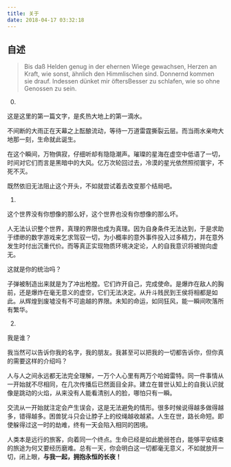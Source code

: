 ```yaml
---
title: 关于
date: 2018-04-17 03:32:18
---
```

<h2>自述</h2>

<blockquote cite="Friedrich Hölderlin 《Brot und Wein》" class="quote">
	Bis daß Helden genug in der ehernen Wiege gewachsen,
	Herzen an Kraft, wie sonst, ähnlich den Himmlischen sind. Donnernd kommen sie drauf.
	Indessen dünket mir öftersBesser zu schlafen, wie so ohne Genossen zu sein.
</blockquote>

0.

这是这里的第一篇文字，是炙热大地上的第一滴水。

不间断的大雨正在天幕之上酝酿流动，等待一万道雷霆撕裂云层。而当雨水亲吻大地那一刻，生命就此诞生。

在这个瞬间，万物俱寂，仔细听却有隐隐潮声。璀璨的星海在虚空中低语了一切，时间对它们而言是黑暗中的大风。亿万次轮回过去，冷漠的星光依然照彻寰宇，不死不灭。

既然依旧无法阻止这个开头，不如就尝试着去改变那个结局吧。

1.

这个世界没有你想像的那么好，这个世界也没有你想像的那么坏。

人无法认识整个世界，真理的界限也成为真理。因为自身条件无法达到，于是求助于缥缈的数字游戏来乞求驾驭一切，为小概率的意外事件投入过多精力，并在意外发生时付出沉重代价。而等真正实现物质环境决定论，人的自我意识将被抛向虚无。

这就是你的统治吗？

子弹被制造出来就是为了冲出枪膛。它们炸开自己，完成使命。是爆炸在敌人的胸前，还是爆炸在毫无意义的虚空，它们无法决定。从升斗贱民到王侯将相都是如此。从辉煌到废墟没有不可逾越的界限。未知的命运，如同狂风，能一瞬间吹落所有繁华。

2.

我是谁？

我当然可以告诉你我的名字，我的朋友。我甚至可以把我的一切都告诉你，但你真的需要这样的介绍吗？

人与人之间永远都无法完全理解，一万个人心里有两万个哈姆雷特。同一件事情从一开始就不尽相同，在几次传播后已然面目全非。建立在普世认知上的自我认识就像是跳动的火焰，从来没有人能看清别人的脸，哪怕只有一瞬。

交流从一开始就注定会产生误会，这是无法避免的情形。很多时候说得越多做得越多，错得越多。困兽犹斗只会让脖子上的绞绳越收越紧。人生在世，路长命短。即使躲得过这一时的劫难，终有一天会陷入相同的困境。

人类本是远行的旅客，向着同一个终点。生命已经是如此脆弱苍白，能够平安结束的旅途为何又要经历磨难。总有一天，你会明白这一切都毫无意义，不如就放开一切，闭上眼，<strong>与我一起，拥抱永恒的长夜！</strong>